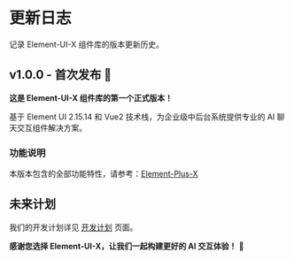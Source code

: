 # 更新日志

记录 Element-UI-X 组件库的版本更新历史。

## v1.0.0 - 首次发布 🎉

**这是 Element-UI-X 组件库的第一个正式版本！**

基于 Element UI 2.15.14 和 Vue2 技术栈，为企业级中后台系统提供专业的 AI 聊天交互组件解决方案。

### 功能说明

本版本包含的全部功能特性，请参考：[Element-Plus-X](https://element-plus-x.com/)

## 未来计划

我们的开发计划详见 [开发计划](/roadmap/) 页面。

**感谢您选择 Element-UI-X，让我们一起构建更好的 AI 交互体验！** 🚀
